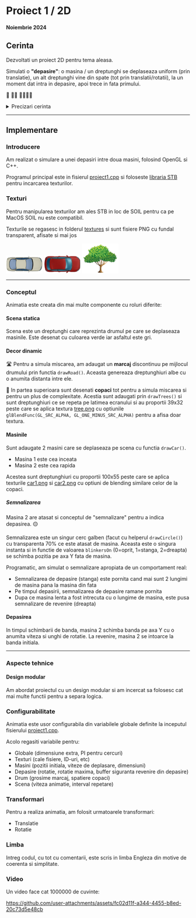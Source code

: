 # Proiect 1 / 2D
#### Noiembrie 2024

## Cerinta
Dezvoltati un proiect 2D pentru tema aleasa.

Simulati o **"depasire"**: o masina / un dreptunghi se deplaseaza uniform (prin translatie), un alt dreptunghi
vine din spate (tot prin translatii/rotatii), la un moment dat intra in depasire, apoi trece in fata primului.

🚙 🚗💨 🌲🌲🌲🌲

<details>
  <summary>Precizari cerinta</summary>

1. Aplicatia este insotita de o scurta documentatie. In documentatie vor fi prezentate pe scurt (i) conceptul proiectului; (ii) ce transformari au fost incluse; (iii) de ce este original? (iv) capturi de ecran (cod, rezultat) relevante; (v) contributii individuale (daca este cazul).
2. Detaliere punctaj: 3p realizare proiect; 3p originalitate/dificultate/elemente incluse; 3p discutii/prezentari; 2p documentatie.
3. Proiectul poate fi realizat in echipa (recomandat: 1-4 membri, sa fie anuntate din timp!). In acest caz documentatia va sublinia contributia individuala.
</details>

--------

## Implementare

### Introducere
Am realizat o simulare a unei depasiri intre doua masini, folosind OpenGL si C++.

Programul principal este in fisierul [proiect1.cpp](proiect1.cpp) si foloseste [libraria STB](libs/stb_image.h) pentru incarcarea texturilor.

### Texturi
Pentru manipularea texturilor am ales STB in loc de SOIL pentru ca pe MacOS SOIL nu este compatibil.

Texturile se regasesc in folderul [textures](textures) si sunt fisiere PNG cu fundal transparent, afisate si mai jos

<img src="textures/car1.png" width="100"> <img src="textures/car2.png" width="100"> <img src="textures/tree.png" width="100">

--------

### Conceptul
Animatia este creata din mai multe componente cu roluri diferite:

#### Scena statica
Scena este un dreptunghi care reprezinta drumul pe care se deplaseaza masinile. 
Este desenat cu culoarea verde iar asfaltul este gri.

#### Decor dinamic
🛣️ Pentru a simula miscarea, am adaugat un **marcaj** discontinuu pe mijlocul drumului prin functia `drawRoad()`.
Aceasta genereaza dreptunghiuri albe cu o anumita distanta intre ele.

🌲 In partea superioara sunt desenati **copaci** tot pentru a simula miscarea si pentru un plus de complexitate.
Acestia sunt adaugati prin `drawTrees()` si sunt dreptunghiuri ce se repeta pe latimea ecranului si au proportii 39x32
peste care se aplica textura [tree.png](textures/tree.png) cu optiunile `glBlendFunc(GL_SRC_ALPHA, GL_ONE_MINUS_SRC_ALPHA)`
pentru a afisa doar textura.

#### Masinile
Sunt adaugate 2 masini care se deplaseaza pe scena cu functia `drawCar()`.

- Masina 1 este cea inceata
- Masina 2 este cea rapida

Acestea sunt dreptunghiuri cu proportii 100x55 peste care se aplica texturile [car1.png](textures/car1.png) si [car2.png](textures/car2.png)
cu optiuni de blending similare celor de la copaci.

##### Semnalizarea
Masina 2 are atasat si conceptul de "semnalizare" pentru a indica depasirea. 🟡

Semnalizarea este un singur cerc galben (facut cu helperul `drawCircle()`) cu transparenta 70% ce este atasat de masina.
Aceasta este o singura instanta si in functie de valoarea `blinkersOn` (0=oprit, 1=stanga, 2=dreapta) se schimba pozitia pe axa Y fata de masina.

Programatic, am simulat o semnalizare apropiata de un comportament real:
- Semnalizarea de depasire (stanga) este pornita cand mai sunt 2 lungimi de masina pana la masina din fata
- Pe timpul depasirii, semnalizarea de depasire ramane pornita
- Dupa ce masina lenta a fost intrecuta cu o lungime de masina, este pusa semnalizare de revenire (dreapta)

#### Depasirea
In timpul schimbarii de banda, masina 2 schimba banda pe axa Y cu o anumita viteza si unghi de rotatie.
La revenire, masina 2 se intoarce la banda initiala.

--------

### Aspecte tehnice

#### Design modular
Am abordat proiectul cu un design modular si am incercat sa folosesc cat mai multe functii pentru a separa logica.

### Configurabilitate
Animatia este usor configurabila din variabilele globale definite la inceputul fisierului [proiect1.cpp](proiect1.cpp).

Acolo regasiti variabile pentru:
- Globale (dimensiune extra, PI pentru cercuri)
- Texturi (cale fisiere, ID-uri, etc)
- Masini (pozitii initiala, viteze de deplasare, dimensiuni)
- Depasire (rotatie, rotatie maxima, buffer siguranta revenire din depasire)
- Drum (grosime marcaj, spatiere copaci)
- Scena (viteza animatie, interval repetare)

### Transformari
Pentru a realiza animatia, am folosit urmatoarele transformari:
- Translatie
- Rotatie

### Limba
Intreg codul, cu tot cu comentarii, este scris in limba Engleza din motive de coerenta si simplitate.

### Video
Un video face cat 1000000 de cuvinte:

https://github.com/user-attachments/assets/fc02d11f-a344-4455-b8ed-20c73d5e48cb
